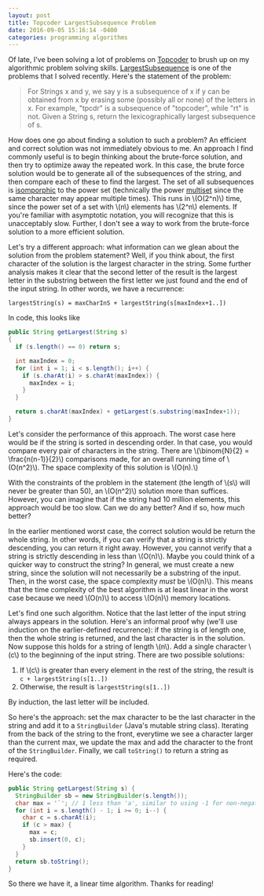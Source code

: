 ```yaml
---
layout: post
title: Topcoder LargestSubsequence Problem
date: 2016-09-05 15:16:14 -0400
categories: programming algorithms
---
```


Of late, I've been solving a lot of problems on [Topcoder][topcoder] to brush
up on my algorithmic problem solving skills. [LargestSubsequence][ls] is one of
the problems that I solved recently. Here's the statement of the problem:

[topcoder]: https://www.topcoder.com/
[ls]: https://community.topcoder.com/stat?c=problem_statement&pm=11471

> For Strings x and y, we say y is a subsequence of x if y can be obtained from
> x by erasing some (possibly all or none) of the letters in x. For example,
> "tpcdr" is a subsequence of "topcoder", while "rt" is not.
> Given a String s, return the lexicographically largest subsequence of s.

How does one go about finding a solution to such a problem? An efficient and
correct solution was not immediately obvious to me. An approach I find commonly
useful is to begin thinking about the brute-force solution, and then try to
optimize away the repeated work. In this case, the brute force solution would
be to generate all of the subsequences of the string, and then compare each of
these to find the largest. The set of all subsequences is
[isomporphic][isomporhism] to the power set (technically the power
[multiset][multiset] since the same character may appear multiple times). This
runs in \\(O(2^n)\\) time, since the power set of a set with \\(n\\) elements
has \\(2^n\\) elements.  If you're familiar with asymptotic notation, you will
recognize that this is unacceptably slow.  Further, I don't see a way to work
from the brute-force solution to a more efficient solution.

[multiset]: https://en.wikipedia.org/wiki/Multiset
[isomporhism]: https://en.wikipedia.org/wiki/Isomorphism

Let's try a different approach: what information can we glean about the
solution from the problem statement? Well, if you think about, the first
character of the solution is the largest character in the string. Some further
analysis makes it clear that the second letter of the result is the largest
letter in the substring between the first letter we just found and the end of
the input string. In other words, we have a recurrence:

```
largestString(s) = maxCharInS + largestString(s[maxIndex+1..])
```

In code, this looks like

```java
public String getLargest(String s)
{
  if (s.length() == 0) return s;

  int maxIndex = 0;
  for (int i = 1; i < s.length(); i++) {
    if (s.charAt(i) > s.charAt(maxIndex)) {
      maxIndex = i;
    }
  }

  return s.charAt(maxIndex) + getLargest(s.substring(maxIndex+1));
}
```

Let's consider the performance of this approach. The worst case here would be
if the string is sorted in descending order. In that case, you would compare
every pair of characters in the string. There are \\(\binom{N}{2} =
\frac{n(n-1)}{2}\\) comparisons made, for an overall running time of
\\(O(n^2)\\).  The space complexity of this solution is \\(O(n).\\)

With the constraints of the problem in the statement (the length of \\(s\\)
will never be greater than 50), an \\(O(n^2)\\) solution more than suffices.
However, you can imagine that if the string had 10 million elements, this
approach would be too slow. Can we do any better? And if so, how much better?

In the earlier mentioned worst case, the correct solution would be return the
whole string. In other words, if you can verify that a string is strictly
descending, you can return it right away. However, you cannot verify that a
string is strictly descending in less than \\(O(n)\\). Maybe you could think of
a quicker way to construct the string? In general, we must create a new string,
since the solution will not necessarily be a substring of the input.  Then, in
the worst case, the space complexity *must* be \\(O(n)\\). This means that the
time complexity of the best algorithm is at least linear in the worst case
because we need \\(O(n)\\) to access \\(O(n)\\) memory locations.

Let's find one such algorithm. Notice that the last letter of the input string
always appears in the solution. Here's an informal proof why (we'll use
induction on the earlier-defined recurrence): if the string is of length one,
then the whole string is returned, and the last character is in the solution.
Now suppose this holds for a string of length \\(n\\). Add a single character
\\(c\\) to the beginning of the input string. There are two possible solutions:

1. If \\(c\\) is greater than every element in the rest of the string, the
   result is `c + largestString(s[1..])`
2. Otherwise, the result is `largestString(s[1..])`

By induction, the last letter will be included.

So here's the approach: set the max character to be the last character in the
string and add it to a `StringBuilder` (Java's mutable string class). Iterating
from the back of the string to the front, everytime we see a character larger
than the current max, we update the max and add the character to the front of
the `StringBuilder`.  Finally, we call `toString()` to return a string as
required.

Here's the code:

```java
public String getLargest(String s) {
  StringBuilder sb = new StringBuilder(s.length());
  char max = '`'; // 1 less than 'a', similar to using -1 for non-negative ints
  for (int i = s.length() - 1; i >= 0; i--) {
    char c = s.charAt(i);
    if (c > max) {
      max = c;
      sb.insert(0, c);
    }
  }
  return sb.toString();
}
```

So there we have it, a linear time algorithm. Thanks for reading!
